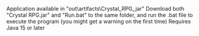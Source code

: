 Application available in "out\artifacts\Crystal_RPG_jar"
Download both "Crystal RPG.jar" and "Run.bat" to the same folder, and run the .bat file to execute the program (you might get a warning on the first time)
Requires Java 15 or later
